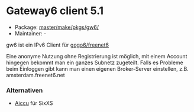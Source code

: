 # Gateway6 client 5.1
 - Package: [master/make/pkgs/gw6/](https://github.com/Freetz-NG/freetz-ng/tree/master/make/pkgs/gw6/)
 - Maintainer: -

gw6 ist ein IPv6 Client für
[gogo6/freenet6](http://gogonet.gogo6.com/page/freenet6-services)

Eine anonyme Nutzung ohne Registrierung ist möglich, mit einem Account
hingegen bekommt man ein ganzes Subnetz zugeteilt.
Falls es Probleme beim Einloggen gibt kann man einen eigenen
Broker-Server einstellen, z.B. amsterdam.freenet6.net

### Alternativen

-   [Aiccu](aiccu.md) für SixXS

